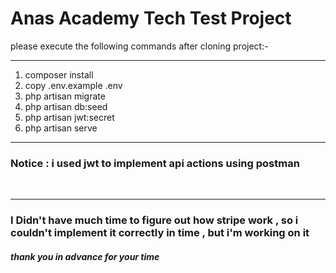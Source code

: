 <h1>Anas Academy Tech Test Project</h1>
please execute the following commands after cloning project:-
<hr>
<ol>
    <li>composer install</li>
    <li>copy .env.example .env</li>
    <li>php artisan migrate</li>
    <li>php artisan db:seed</li>
    <li>php artisan jwt:secret</li>
    <li>php artisan serve</li>
</ol>
<hr>
<h3>Notice : i used jwt to implement api actions using postman </h3><br>
</p>
<hr>
<h3>I Didn't have much time to figure out how stripe work , so i couldn't implement it correctly in time , but i'm working on it </h3>
<h5>thank you in advance for your time</h5>
